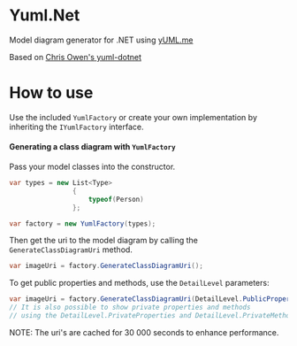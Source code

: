 Yuml.Net
========

Model diagram generator for .NET using [yUML.me](http://yUML.me)

Based on [Chris Owen's yuml-dotnet](https://github.com/chrisjowen/yuml-dotnet)

# How to use
Use the included `YumlFactory` or create your own implementation by inheriting the `IYumlFactory` interface.

#### Generating a class diagram with `YumlFactory` 
Pass your model classes into the constructor.
```csharp
var types = new List<Type>
                {
                    typeof(Person)
                };

var factory = new YumlFactory(types);
```

Then get the uri to the model diagram by calling the `GenerateClassDiagramUri` method.
```csharp
var imageUri = factory.GenerateClassDiagramUri();
```
    
To get public properties and methods, use the `DetailLevel` parameters:
```csharp
var imageUri = factory.GenerateClassDiagramUri(DetailLevel.PublicProperties, DetailLevel.PublicMethods);
// It is also possible to show private properties and methods 
// using the DetailLevel.PrivateProperties and DetailLevel.PrivateMethods enumerations.
```

NOTE: The uri's are cached for 30 000 seconds to enhance performance.
